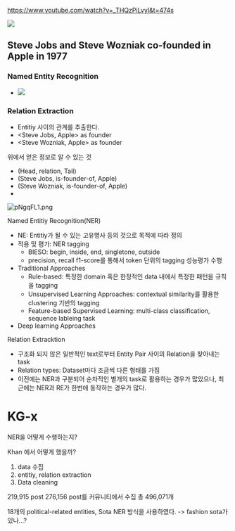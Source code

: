 
https://www.youtube.com/watch?v=_THQzPiLvyI&t=474s


![](https://i.imgur.com/Uvk5Oxd.png)

## Steve Jobs and Steve Wozniak co-founded in Apple in 1977

### Named Entity Recognition

- ![](https://i.imgur.com/7TLC9Li.png)

### Relation Extraction

- Entitiy 사이의 관계를 추출한다. 
- <Steve Jobs, Apple> as founder
- <Steve Wozniak, Apple> as founder

위에서 얻은 정보로 알 수 있는 것

- (Head, relation, Tail)
- (Steve Jobs, is-founder-of, Apple)
- (Steve Wozniak, is-founder-of, Apple)
- 
![pNgqFL1.png](https://i.imgur.com/pNgqFL1.png)

Named Entitiy Recognition(NER)
- NE: Entitiy가 될 수 있는 고유명사 등의 것으로 목적에 따라 정의
- 적용 및 평가: NER tagging
	- BIESO: begin, inside, end, singletone, outside 
	- precision, recall f1-score를 통해서 token 단위의 tagging 성능평가 수행
- Traditional Approaches
	- Rule-based: 특정한 domain 혹은 한정적인 data 내에서 특정한 패턴을 규칙을 tagging
	- Unsupervised Learning Approaches: contextual similarity를 활용한 clustering 기반의 tagging
	- Feature-based Supervised Learning: multi-class classification, sequence lableing task
- Deep learning Approaches

Relation Extracktion
- 구조화 되지 않은 일반적인 text로부터 Entity Pair 사이의 Relation을 찾아내는 task
- Relation types: Dataset마다 조금씩 다른 형태를 가짐
- 이전에는 NER과 구분되어 순차적인 별개의 task로 활용하는 경우가 많았으나, 최근에는 NER과 RE가 한번에 동작하는 경우가 많다. 


# KG-x

NER을 어떻게 수행하는지?

Khan 에서 어떻게 했을까?

1. data 수집
2. entitiy, relation extraction
3. Data cleaning

219,915 post 276,156 post를 커뮤니티에서 수집 총 496,071개

18개의 political-related entities, Sota NER 방식을 사용하였다. -> fashion sota가 있나...?

